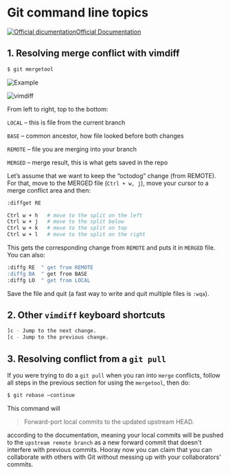 # Git command line topics

[![Official dicumentation](https://img.icons8.com/material/24/000000/link--v1.png)Official Documentation](https://git-scm.com/docs)



## 1. Resolving merge conflict with vimdiff



```bash
$ git mergetool
```



![Example](https://camo.githubusercontent.com/f9cc945fe7fdfa06222d1ed3939a96168f1adf16/68747470733a2f2f6170702e626f782e636f6d2f726570726573656e746174696f6e2f66696c655f76657273696f6e5f33373636313934383539342f696d6167655f323034382f312e706e673f7368617265645f6e616d653d7773393269753166746a69623870636d71306238686c79306877776e62316a68)

![vimdiff](https://www.rosipov.com/images/posts/three-way-merge-with-vimdiff.png)

From left to right, top to the bottom:

`LOCAL` – this is file from the current branch

 `BASE` – common ancestor, how file looked before both changes

 `REMOTE` – file you are merging into your branch 

`MERGED` – merge result, this is what gets saved in the repo

Let’s assume that we want to keep the “octodog” change (from REMOTE). For that, move to the MERGED file (`Ctrl + w, j`), move your cursor to a merge conflict area and then:

```bash
:diffget RE
```

```bash
Ctrl w + h   # move to the split on the left 
Ctrl w + j   # move to the split below
Ctrl w + k   # move to the split on top
Ctrl w + l   # move to the split on the right
```

This gets the corresponding change from `REMOTE` and puts it in `MERGED` file. You can also:

```bash
:diffg RE  " get from REMOTE
:diffg BA  " get from BASE
:diffg LO  " get from LOCAL
```

Save the file and quit (a fast way to write and quit multiple files is `:wqa`).



## 2.  Other `vimdiff` keyboard shortcuts

```bash
]c - Jump to the next change.
[c - Jump to the previous change.
```



## 3. Resolving conflict from a `git pull`

If you were trying to do a `git pull` when you ran into `merge` conflicts, follow all steps in the previous section for using the `mergetool`, then do:

```bash
$ git rebase –continue
```

This command will

> Forward-port local commits to the updated upstream HEAD.

according to the documentation, meaning your local commits will be pushed to the `upstream remote branch` as a new forward commit that doesn't interfere with previous commits. Hooray now you can claim that you can collaborate with others with Git without messing up with your collaborators' commits.

